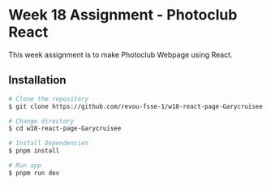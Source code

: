 # Week 18 Assignment - Photoclub React

This week assignment is to make Photoclub Webpage using React.

## Installation

```bash
# Clone the repository
$ git clone https://github.com/revou-fsse-1/w18-react-page-Garycruisee.git

# Change directory
$ cd w18-react-page-Garycruisee

# Install Dependencies
$ pnpm install

# Run app
$ pnpm run dev
```
